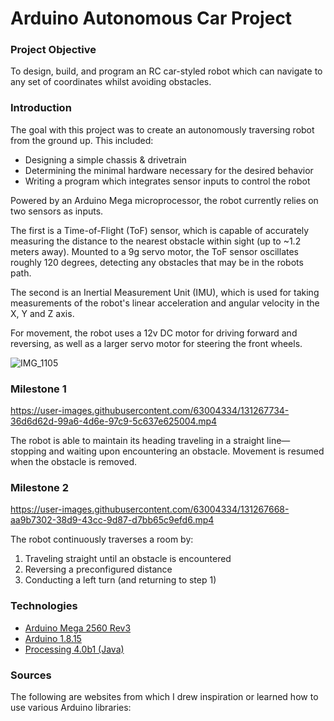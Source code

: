 # Arduino Autonomous Car Project

### Project Objective

To design, build, and program an RC car-styled robot which can navigate to any set of coordinates whilst avoiding obstacles.

### Introduction

The goal with this project was to create an autonomously traversing robot from the ground up. This included:
  - Designing a simple chassis & drivetrain
  - Determining the minimal hardware necessary for the desired behavior
  - Writing a program which integrates sensor inputs to control the robot

Powered by an Arduino Mega microprocessor, the robot currently relies on two sensors as inputs. 

The first is a Time-of-Flight (ToF) sensor, which is capable of accurately measuring the distance to the nearest obstacle 
within sight (up to ~1.2 meters away). Mounted to a 9g servo motor, the ToF sensor oscillates roughly 120 degrees, detecting 
any obstacles that may be in the robots path.

The second is an Inertial Measurement Unit (IMU), which is used for taking measurements of the robot's linear acceleration
and angular velocity in the X, Y and Z axis.

For movement, the robot uses a 12v DC motor for driving forward and reversing, as well as a larger servo motor for steering
the front wheels.

![IMG_1105](https://user-images.githubusercontent.com/63004334/131267756-cafef62c-75af-483a-8575-36398ed931fd.JPG)

### Milestone 1

https://user-images.githubusercontent.com/63004334/131267734-36d6d62d-99a6-4d6e-97c9-5c637e625004.mp4

The robot is able to maintain its heading traveling in a straight line—stopping and waiting upon encountering an obstacle. 
Movement is resumed when the obstacle is removed.

### Milestone 2

https://user-images.githubusercontent.com/63004334/131267668-aa9b7302-38d9-43cc-9d87-d7bb65c9efd6.mp4

The robot continuously traverses a room by:
  1. Traveling straight until an obstacle is encountered
  2. Reversing a preconfigured distance
  3. Conducting a left turn (and returning to step 1)

### Technologies
  - [Arduino Mega 2560 Rev3](https://store.arduino.cc/products/arduino-mega-2560-rev3)
  - [Arduino 1.8.15](https://www.arduino.cc/en/software)
  - [Processing 4.0b1 (Java)](https://processing.org/download)

### Sources

The following are websites from which I drew inspiration or learned how to use various Arduino libraries:
